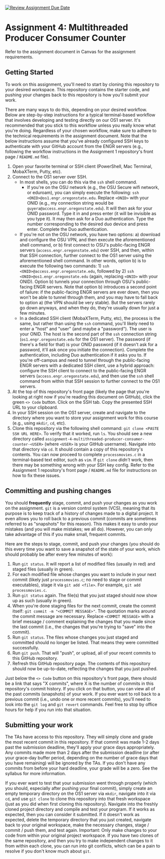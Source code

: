 [![Review Assignment Due Date](https://classroom.github.com/assets/deadline-readme-button-22041afd0340ce965d47ae6ef1cefeee28c7c493a6346c4f15d667ab976d596c.svg)](https://classroom.github.com/a/JwecwfIb)
# Assignment 4: Multithreaded Producer Consumer Counter

Refer to the assignment document in Canvas for the assignment requirements.

## Getting Started

To work on this assignment, you'll need to start by cloning this repository to your desired workspace. This repository contains the starter code, and pushing your changes back to this repository is how you'll submit your work.

There are many ways to do this, depending on your desired workflow. Below are step-by-step instructions for a typical terminal-based workflow that involves developing and testing directly on our OS1 server. It's recommended that you stick to this workflow unless you really know what you're doing. Regardless of your chosen workflow, make sure to adhere to the technical requirements in the assignment document. Note that the below instructions assume that you've already configured SSH keys to authenticate with your GitHub account from the ENGR servers (e.g., following the workflow instructions in the Assignment 1 repository's front page / `README.md` file).

1. Open your favorite terminal or SSH client (PowerShell, Mac Terminal, MobaXTerm, Putty, etc).
2. Connect to the OS1 server over SSH.
    - In most shells, you can do this via the `ssh` shell command.
        - If you're on the OSU network (e.g., the OSU Secure wifi network, or eduroam), you can simply execute the following: `ssh <ONID>@os1.engr.oregonstate.edu`. Replace `<ONID>` with your ONID (e.g., my connection string would be `guyera@access.engr.oregonstate.edu`). It will then ask for your ONID password. Type it in and press enter (it will be invisible as you type it). It may then ask for a Duo authentication. Type the number corresponding to the desired duo device and press enter. Complete the Duo authentication.
	- If you're not on the OSU network, you have two options: a) download and configure the OSU VPN, and then execute the aforementioned shell command, or b) first connect to OSU's public-facing ENGR servers (`access.engr.oregonstate.edu`) over SSH, and then, within that SSH connection, further connect to the OS1 server using the aforementioned shell command. In other words, option b) is to execute the following two commands: 1) `ssh <ONID>@access.engr.oregonstate.edu`, followed by 2) `ssh <ONID>@os1.engr.oregonstate.edu` (again, replacing `<ONID>` with your ONID). Option b) tunnels your connection through OSU's public-facing ENGR servers. Note that option b) introduces a second point of failure: if the public-facing ENGR servers are ever down, then you won't be able to tunnel through them, and you may have to fall back to option a) (the VPN should be very stable). But the servers rarely go down anyways, and when they do, they're usually down for just a few minutes.
    - In a dedicated SSH client (MobaXTerm, Putty, etc), the process is the same, but rather than using the `ssh` command, you'll likely need to enter a "host" and "user" (and maybe a "password"). The user is your ONID. The host is the second part of the `ssh` connection string (`os1.engr.oregonstate.edu` for the OS1 server). The password (if there's a field for that) is your ONID password (if it doesn't ask for a password, it'll ask once you initiate the connection). Complete the authentication, including Duo authentication if it asks you to. If you're off-campus and need to tunnel through the public-facing ENGR servers with a dedicated SSH client, use a hybrid approach: configure the SSH client to connect to the public-facing ENGR servers (`access.engr.oregonstate.edu`), and then use the `ssh` shell command from within that SSH session to further connect to the OS1 servers.
3. At the top of this repository's front page (likely the page that you're looking at right now if you're reading this document on GitHub), click the green `<> Code` button. Click on the SSH tab. Copy the presented SSH URL to your clipboard.
4. In your SSH session on the OS1 server, create and navigate to the directory where you want to store your assignment work for this course (e.g., using `mkdir`, `cd`, etc).
5. Clone this repository via the following shell command: `git clone <PASTE SSH URL HERE>`. To verify that it worked, run `ls`. You should see a new directory called `assignment-4-multithreaded-producer-consumer-counter-<USER>` (where `<USER>` is your GitHub username). Navigate into that directory via `cd`. It should contain a copy of this repository's contents. You can now proceed to complete `processmovies.c` in a terminal-based text editor, such as `vim`. If `git clone` *didn't* work, then there may be something wrong with your SSH key config. Refer to the Assignment 1 repository's front page / `README.md` file for instructions on how to fix these issues.

## Committing and pushing changes
You should **frequently** stage, commit, and push your changes as you work on the assignment. `git` is a version control system (VCS), meaning that its purpose is to keep track of a history of changes made to a digital project. It even allows you to roll back to a previous commit (commits are sometimes referred to as "snapshots" for this reason). This makes it easy to undo your mistakes (and you will make mistakes; we all do). However, you can only take advantage of this if you make small, frequent commits.

Here are the steps to stage, commit, and push your changes (you should do this every time you want to save a snapshot of the state of your work, which should probably be after every few minutes of work):
1. Run `git status`. It will report a list of modified files (usually in red) and staged files (usually in green).
2. For each modified file whose changes you want to include in your next commit (likely just `processmovies.c`; no need to stage or commit executables), stage it via `git add <file>`. For example, `git add processmovies.c`.
3. Run `git status` again. The file(s) that you just staged should now show up as such (usually in green).
4. When you're done staging files for the next commit, create the commit itself: `git commit -m "<COMMIT MESSAGE>"`. The quotation marks around the commit message are necessary. Replace `<COMMIT MESSAGE>` with a brief message / comment explaining the changes that you made since the last commit (i.e., the changes that you're trying to "save" into the commit).
5. Run `git status`. The files whose changes you just staged and committed should no longer be listed. That means they were committed successfully.
6. Run `git push`. That will "push", or upload, all of your recent commits to this GitHub repository.
7. Refresh this GitHub repository page. The contents of this repository should now be up-to-date, reflecting the changes that you just pushed.

Just below the `<> Code` button on this repository's front page, there should be a link that says "X commits", where X is the number of commits in this repository's commit history. If you click on that button, you can view all of the past commits (snapshots) of your work. If you ever want to roll back to a previous commit (i.e., undo one or more recent commits), you'll need to look into the `git log` and `git revert` commands. Feel free to stop by office hours for help if you run into that situation.

## Submitting your work
The TAs have access to this repository. They will simply clone and grade the most recent commit in this repository. If that commit was made 1-2 days past the submission deadline, they'll apply your grace days appropriately. Any commits made more than 2 days after the submission deadline (or after your grace-day buffer period, depending on the number of grace days that you have remaining) will be ignored by the TAs. If you don't have any commits from before your hard deadline, your grade will be a zero. See the syllabus for more information.

If you ever want to test that your submission went through properly (which you should, especially after pushing your final commit), simply create an empty temporary directory on the OS1 server via `mkdir`, navigate into it via `cd`, and use `git clone` to clone this repository into that fresh workspace (just as you did when first cloning this repository). Navigate into the freshly cloned project directory and compile and test your program. If it works as expected, then you can consider it submitted. If it doesn't work as expected, delete the temporary directory that you just created, navigate back to your original workspace, make the necessary changes, stage / commit / push them, and test again. Important: Only make changes to your code from within your original project workspace. If you have two clones of the same repository, and then you try to make independent changes to it from within each clone, you can run into git conflicts, which can be a pain to resolve if you don't know much about `git`.
